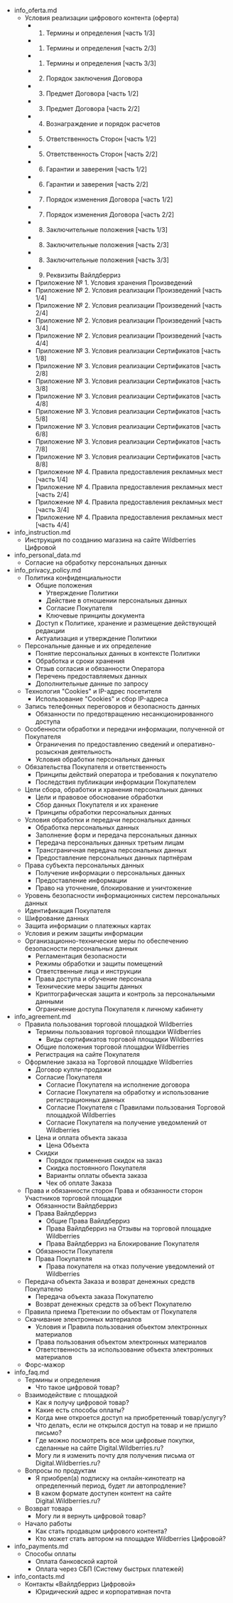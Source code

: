 [comment]: # (Этот файл создан build_knowledge_base.py, 2023-12-21T13:59:34Z)

- info_oferta.md
  - Условия реализации цифрового контента (оферта)
    - 1. Термины и определения [часть 1/3]
    - 1. Термины и определения [часть 2/3]
    - 1. Термины и определения [часть 3/3]
    - 2. Порядок заключения Договора
    - 3. Предмет Договора [часть 1/2]
    - 3. Предмет Договора [часть 2/2]
    - 4. Вознаграждение и порядок расчетов
    - 5. Ответственность Сторон [часть 1/2]
    - 5. Ответственность Сторон [часть 2/2]
    - 6. Гарантии и заверения [часть 1/2]
    - 6. Гарантии и заверения [часть 2/2]
    - 7. Порядок изменения Договора [часть 1/2]
    - 7. Порядок изменения Договора [часть 2/2]
    - 8. Заключительные положения [часть 1/3]
    - 8. Заключительные положения [часть 2/3]
    - 8. Заключительные положения [часть 3/3]
    - 9. Реквизиты Вайлдберриз
    - Приложение № 1. Условия хранения Произведений
    - Приложение № 2. Условия реализации Произведений [часть 1/4]
    - Приложение № 2. Условия реализации Произведений [часть 2/4]
    - Приложение № 2. Условия реализации Произведений [часть 3/4]
    - Приложение № 2. Условия реализации Произведений [часть 4/4]
    - Приложение № 3. Условия реализации Сертификатов [часть 1/8]
    - Приложение № 3. Условия реализации Сертификатов [часть 2/8]
    - Приложение № 3. Условия реализации Сертификатов [часть 3/8]
    - Приложение № 3. Условия реализации Сертификатов [часть 4/8]
    - Приложение № 3. Условия реализации Сертификатов [часть 5/8]
    - Приложение № 3. Условия реализации Сертификатов [часть 6/8]
    - Приложение № 3. Условия реализации Сертификатов [часть 7/8]
    - Приложение № 3. Условия реализации Сертификатов [часть 8/8]
    - Приложение № 4. Правила предоставления рекламных мест [часть 1/4]
    - Приложение № 4. Правила предоставления рекламных мест [часть 2/4]
    - Приложение № 4. Правила предоставления рекламных мест [часть 3/4]
    - Приложение № 4. Правила предоставления рекламных мест [часть 4/4]
- info_instruction.md
  - Инструкция по созданию магазина на сайте Wildberries Цифровой
- info_personal_data.md
  - Согласие на обработку персональных данных
- info_privacy_policy.md
  - Политика конфиденциальности
    - Общие положения
      - Утверждение Политики
      - Действие в отношении персональных данных
      - Согласие Покупателя
      - Ключевые принципы документа
    - Доступ к Политике, хранение и размещение действующей редакции
    - Актуализация и утверждение Политики
  - Персональные данные и их определение
    - Понятие персональных данных в контексте Политики
    - Обработка и сроки хранения
    - Отзыв согласия и обязанности Оператора
    - Перечень предоставляемых данных
    - Дополнительные данные по запросу
  - Технология "Cookies" и IP-адрес посетителя
    - Использование "Cookies" и сбор IP-адреса
  - Запись телефонных переговоров и безопасность данных
    - Обязанности по предотвращению несанкционированного доступа
  - Особенности обработки и передачи информации, полученной от Покупателя
    - Ограничения по предоставлению сведений и оперативно-розыскная деятельность
    - Условия обработки персональных данных
  - Обязательства Покупателя и ответственность
    - Принципы действий оператора и требования к покупателю
    - Последствия публикации информации Покупателем
  - Цели сбора, обработки и хранения персональных данных
    - Цели и правовое обоснование обработки
    - Сбор данных Покупателя и их хранение
    - Принципы обработки персональных данных
  - Условия обработки и передачи персональных данных
    - Обработка персональных данных
    - Заполнение форм и передача персональных данных
    - Передача персональных данных третьим лицам
    - Трансграничная передача персональных данных
    - Предоставление персональных данных партнёрам
  - Права субъекта персональных данных
    - Получение информации о персональных данных
    - Предоставление информации
    - Право на уточнение, блокирование и уничтожение
  - Уровень безопасности информационных систем персональных данных
  - Идентификация Покупателя
  - Шифрование данных
  - Защита информации о платежных картах
  - Условия и режим защиты информации
  - Организационно-технические меры по обеспечению безопасности персональных данных
    - Регламентация безопасности
    - Режимы обработки и защиты помещений
    - Ответственные лица и инструкции
    - Права доступа и обучение персонала
    - Технические меры защиты данных
    - Криптографическая защита и контроль за персональными данными
    - Ограничение доступа Покупателя к личному кабинету
- info_agreement.md
  - Правила пользования торговой площадкой Wildberries
    - Термины пользования торговой площадки Wildberries
      - Виды сертификатов торговой площадки Wildberries
    - Общие положения торговой площадки Wildberries
    - Регистрация на сайте Покупателя
  - Оформление заказа на Торговой площадке Wildberries
    - Договор купли-продажи
    - Согласие Покупателя
      - Согласие Покупателя на исполнение договора
      - Согласие Покупателя на обработку и использование регистрационных данных
      - Согласие Покупателя с Правилами пользования Торговой площадкой Wildberries
      - Согласие Покупателя на получение уведомлений от Wildberries
    - Цена и оплата объекта заказа
      - Цена Объекта
    - Скидки
      - Порядок применения скидок на заказ
      - Скидка постоянного Покупателя
      - Варианты оплаты обьекта заказа
      - Чек об оплате Заказа
  - Права и обязанности сторон Права и обязанности сторон Участников торговой площадки
    - Обязанности Вайлдберриз
    - Права Вайлдберриз
      - Общие Права Вайлдберриз
      - Права Вайлдберриз на Отзывы на торговой площадке Wildberries
      - Права Вайлдберриз на Блокирование Покупателя
    - Обязанности Покупателя
    - Права Покупателя
      - Права покупателя на отказ получение уведомлений от Wildberries
  - Передача объекта Заказа и возврат денежных средств Покупателю
    - Передача объекта заказа Покупателю
    - Возврат денежных средств за обЪект Покупателю
  - Правила приема Претензии по объектам от Покупателя
  - Скачивание электронных материалов
    - Условия и Правила пользования обьектом электронных материалов
    - Права пользования объектом электронных материалов
    - Ответственность за использование объекта электронных материалов
  - Форс-мажор
- info_faq.md
  - Термины и определения
    - Что такое цифровой товар?
  - Взаимодействие с площадкой
    - Как я получу цифровой товар?
    - Какие есть способы оплаты?
    - Когда мне откроется доступ на приобретенный товар/услугу?
    - Что делать, если не открылся доступ на товар и не пришло письмо?
    - Где можно посмотреть все мои цифровые покупки, сделанные на сайте Digital.Wildberries.ru?
    - Могу ли я изменить почту для получения письма от Digital.Wildberries.ru?
  - Вопросы по продуктам
    - Я приобрел(а) подписку на онлайн-кинотеатр на определенный период, будет ли автопродление?
    - В каком формате доступен контент на сайте Digital.Wildberries.ru?
  - Возврат товара
    - Могу ли я вернуть цифровой товар?
  - Начало работы
    - Как стать продавцом цифрового контента?
    - Кто может стать автором на площадке Wildberries Цифровой?
- info_payments.md
  - Способы оплаты
    - Оплата банковской картой
    - Оплата через СБП (Систему быстрых платежей)
- info_contacts.md
  - Контакты «Вайлдберриз Цифровой»
    - Юридический адрес и корпоративная почта
